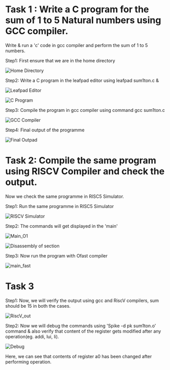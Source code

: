 # Task 1 : Write a C program for the sum of 1 to 5 Natural numbers using GCC compiler.

Write & run a 'c' code in gcc compiler and perform the sum of 1 to 5 numbers.

Step1: First ensure that we are in the home directory
   
![Home Directory](https://github.com/RohitP0311/asic-design-class/blob/main/Task1/Home%20Directory.png)

Step2: Write a C program in the leafpad editor using 
         leafpad sum1ton.c &

![Leafpad Editor](https://github.com/RohitP0311/asic-design-class/blob/main/Task1/Leafpad%20Editor.png)

![C Program](https://github.com/RohitP0311/asic-design-class/blob/main/Task1/C%20Program.png)

Step3: Compile the program in gcc compiler using command gcc sum1ton.c

![GCC Compiler](https://github.com/RohitP0311/asic-design-class/blob/main/Task1/Gcc%20Compiler.png)

Step4: Final output of the programme

![Final Outpad](https://github.com/RohitP0311/asic-design-class/blob/main/Task1/Final%20Output.png)
   
# Task 2: Compile the same program using RISCV Compiler and check the output.
Now we check the same programme in RISC5 Simulator.

Step1: Run the same programme in RISC5 Simulator

![RISCV Simulator](https://github.com/RohitP0311/asic-design-class/blob/main/Task2/RISCV%20Simulator.png)

Step2: The commands will get displayed in the 'main'

![Main_O1](https://github.com/RohitP0311/asic-design-class/blob/main/Task2/Main_O1.png)

![Disassembly of section](https://github.com/RohitP0311/asic-design-class/blob/main/Task2/Disassembly%20of%20section.png)

Step3: Now run the program with Ofast compiler

![main_fast](https://github.com/RohitP0311/asic-design-class/blob/main/Task2/Main_Fast.png)

# Task 3

Step1: Now, we will verify the output using gcc and RiscV compilers, sum should be 15 in both the cases.

![RiscV_out](https://github.com/RohitP0311/asic-design-class/blob/main/Task3/RiscV_Out.png)

Step2: Now we will debug the commands using 'Spike -d pk sum1ton.o' command & also verify that content of the register gets modified after any operation(eg. addi, lui, li).

![Debug](https://github.com/RohitP0311/asic-design-class/blob/main/Task3/Debug.png)

Here, we can see that contents of register a0 has been changed after performing operation.


